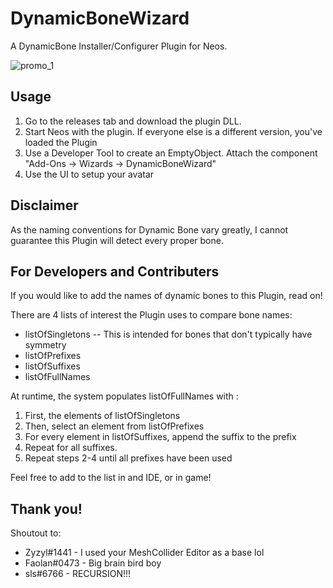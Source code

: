 # DynamicBoneWizard
A DynamicBone Installer/Configurer Plugin for Neos.

![promo_1](https://github.com/dfgHiatus/DynamicBoneWizard/blob/main/dynbone.PNG)

## Usage
1) Go to the releases tab and download the plugin DLL. 
2) Start Neos with the plugin. If everyone else is a different version, you've loaded the Plugin
3) Use a Developer Tool to create an EmptyObject. Attach the component "Add-Ons -> Wizards -> DynamicBoneWizard"
4) Use the UI to setup your avatar

## Disclaimer
As the naming conventions for Dynamic Bone vary greatly, I cannot guarantee this Plugin will detect every proper bone.

## For Developers and Contributers
If you would like to add the names of dynamic bones to this Plugin, read on!

There are 4 lists of interest the Plugin uses to compare bone names:
- listOfSingletons
-- This is intended for bones that don't typically have symmetry
- listOfPrefixes
- listOfSuffixes
- listOfFullNames

At runtime, the system populates listOfFullNames with :
1) First, the elements of listOfSingletons
2) Then, select an element from listOfPrefixes
3) For every element in listOfSuffixes, append the suffix to the prefix
4) Repeat for all suffixes.
5)  Repeat steps 2-4 until all prefixes have been used

Feel free to add to the list in and IDE, or in game!

## Thank you!
Shoutout to:
- Zyzyl#1441 - I used your MeshCollider Editor as a base lol
- Faolan#0473 - Big brain bird boy
- sls#6766 - RECURSION!!!
